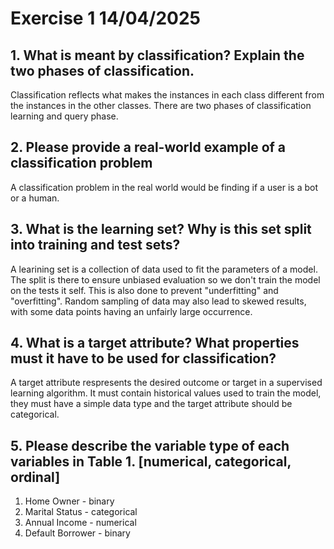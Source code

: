 # Exercise 1 14/04/2025

## 1. What is meant by classification? Explain the two phases of classification.

Classification reflects what makes the instances in each class different from the instances in the other classes.
There are two phases of classification learning and query phase.

## 2. Please provide a real-world example of a classification problem

A classification problem in the real world would be finding if a user is a bot or a human.

## 3. What is the learning set? Why is this set split into training and test sets?

A learining set is a collection of data used to fit the parameters of a model. The split is there to ensure unbiased evaluation so we don't train the model on the tests it self. This is also done to prevent "underfitting" and "overfitting". Random sampling of data may also lead to skewed results, with some data points having an unfairly large occurrence.

## 4. What is a target attribute? What properties must it have to be used for classification?

A target attribute respresents the desired outcome or target in a supervised learning algorithm. It must contain historical values used to train the model, they must have a simple data type and the target attribute should be categorical.

## 5. Please describe the variable type of each variables in Table 1. [numerical, categorical, ordinal] 

1. Home Owner - binary
2. Marital Status - categorical
3. Annual Income - numerical
4. Default Borrower - binary

